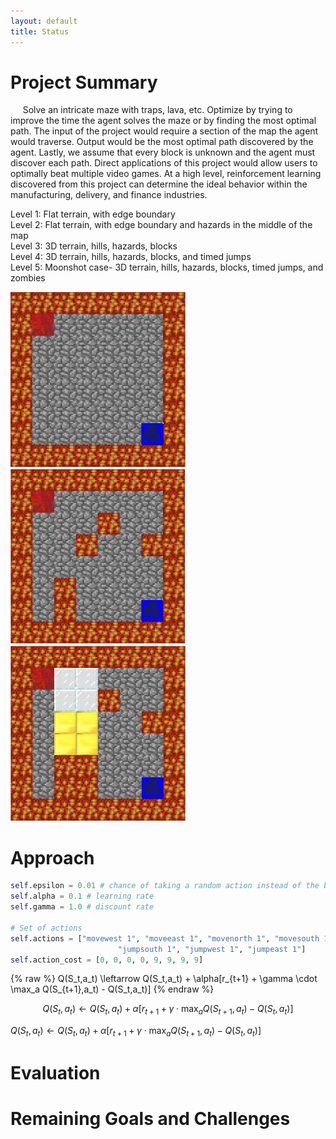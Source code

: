 ```yaml
---
layout: default
title: Status
---
```




# Project Summary
&nbsp;&nbsp;&nbsp;&nbsp; Solve an intricate maze with traps, lava, etc. Optimize by trying to improve the time the agent solves the maze or by finding the most optimal path. The input of the project would require a section of the map the agent would traverse. Output would be the most optimal path discovered by the agent. Lastly, we assume that every block is unknown and the agent must discover each path. Direct applications of this project would allow users to optimally beat multiple video games. At a high level, reinforcement learning discovered from this project can determine the ideal behavior within the manufacturing, delivery, and finance industries.

Level 1: Flat terrain, with edge boundary   
Level 2: Flat terrain, with edge boundary and hazards in the middle of the map  
Level 3: 3D terrain, hills, hazards, blocks  
Level 4: 3D terrain, hills, hazards, blocks, and timed jumps  
Level 5: Moonshot case- 3D terrain, hills, hazards, blocks, timed jumps, and zombies    

<img src="images/level1.jpeg" title="level 1 map" width="280" height="280" /> <img src="images/level2.jpeg" title="level 2 map" width="280" height="280" /> <img src="images/level3.jpeg" title="level 3 map" width="280" height="280" />



# Approach

```python
self.epsilon = 0.01 # chance of taking a random action instead of the best
self.alpha = 0.1 # learning rate
self.gamma = 1.0 # discount rate
        
# Set of actions
self.actions = ["movewest 1", "moveeast 1", "movenorth 1", "movesouth 1", "jumpnorth 1", \
		                "jumpsouth 1", "jumpwest 1", "jumpeast 1"]
self.action_cost = [0, 0, 0, 0, 9, 9, 9, 9]
```

 {% raw %}
	Q(S_t,a_t) \leftarrow Q(S_t,a_t) + \alpha[r_{t+1} + \gamma \cdot \max_a Q(S_{t+1},a_t)  -  Q(S_t,a_t)]
 {% endraw %}

 $$Q(S_t,a_t) \leftarrow Q(S_t,a_t) + \alpha[r_{t+1} + \gamma \cdot \max_a Q(S_{t+1},a_t)  -  Q(S_t,a_t)]$$

 $Q(S_t,a_t) \leftarrow Q(S_t,a_t) + \alpha[r_{t+1} + \gamma \cdot \max_a Q(S_{t+1},a_t)  -  Q(S_t,a_t)]$



# Evaluation


# Remaining Goals and Challenges